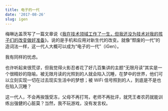 ```yaml
---
title: 电子的一代
date: '2017-08-26'
slug: igen
---
```


梅琳达盖茨写了一篇文章说《[我在技术领域工作了一生，但我还没为技术对我的孩子们的改变做好准备](https://www.washingtonpost.com/news/parenting/wp/2017/08/24/melinda-gates-i-spent-my-career-in-technology-i-wasnt-prepared-for-its-effect-on-my-kids/)》。说的是手机和应用对新生代的改变。就像“颓废的一代”的造词法一样，这一代人大概可以成为“电子的一代”（iGen）。

我有同样的忧虑。

也许听起来很荒谬，但我觉得火影忍者花了好几百集讲的主题“无限月读”其实是一个很精妙的隐喻。被无限月读的光照到的人就会陷入沉睡，在梦中的世界，他们可以立刻实现一切在过去现实生活中的梦想；被 WiFi 信号照到的人，到底是不是也在陷入沉睡？

这一代人，不会再挨饿受冻，父母不再打骂，老师不再批评，就凭王者农药就能训练出强健的心脏莫？当然，我不玩游戏，没有发言权。
